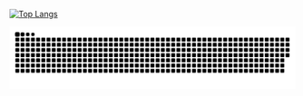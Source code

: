 [![Top Langs](https://github-readme-stats.vercel.app/api/top-langs/?username=Lanysc&layout=compact)](https://github.com/USERNAME/github-readme-stats)

![snake gif](https://github.com/Lanysc/Lanysc/blob/main/github-contribution-grid-snake.svg)
